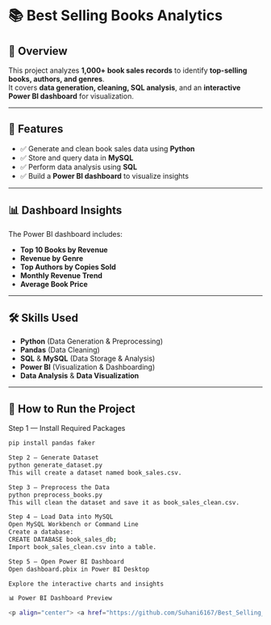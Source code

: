 # 📚 Best Selling Books Analytics

## 📌 Overview
This project analyzes **1,000+ book sales records** to identify **top-selling books, authors, and genres**.  
It covers **data generation, cleaning, SQL analysis**, and an **interactive Power BI dashboard** for visualization.

---

## 🚀 Features
- ✅ Generate and clean book sales data using **Python**
- ✅ Store and query data in **MySQL**
- ✅ Perform data analysis using **SQL**
- ✅ Build a **Power BI dashboard** to visualize insights

---

## 📊 Dashboard Insights
The Power BI dashboard includes:
- **Top 10 Books by Revenue**
- **Revenue by Genre**
- **Top Authors by Copies Sold**
- **Monthly Revenue Trend**
- **Average Book Price**

---

## 🛠️ Skills Used
- **Python** (Data Generation & Preprocessing)
- **Pandas** (Data Cleaning)
- **SQL** & **MySQL** (Data Storage & Analysis)
- **Power BI** (Visualization & Dashboarding)
- **Data Analysis** & **Data Visualization**

---

## 📝 How to Run the Project

Step 1 — Install Required Packages
```bash
pip install pandas faker

Step 2 — Generate Dataset
python generate_dataset.py
This will create a dataset named book_sales.csv.

Step 3 — Preprocess the Data
python preprocess_books.py
This will clean the dataset and save it as book_sales_clean.csv.

Step 4 — Load Data into MySQL
Open MySQL Workbench or Command Line
Create a database:
CREATE DATABASE book_sales_db;
Import book_sales_clean.csv into a table.

Step 5 — Open Power BI Dashboard
Open dashboard.pbix in Power BI Desktop

Explore the interactive charts and insights

📊 Power BI Dashboard Preview

<p align="center"> <a href="https://github.com/Suhani6167/Best_Selling_Books_Analytics/blob/main/dashboard_screenshot.png" target="_blank"> <img src="dashboard_screenshot.png" alt="Power BI Dashboard" width="800"> </a> </p>
